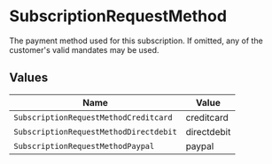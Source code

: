 # SubscriptionRequestMethod

The payment method used for this subscription. If omitted, any of the customer's valid mandates may be used.


## Values

| Name                                   | Value                                  |
| -------------------------------------- | -------------------------------------- |
| `SubscriptionRequestMethodCreditcard`  | creditcard                             |
| `SubscriptionRequestMethodDirectdebit` | directdebit                            |
| `SubscriptionRequestMethodPaypal`      | paypal                                 |